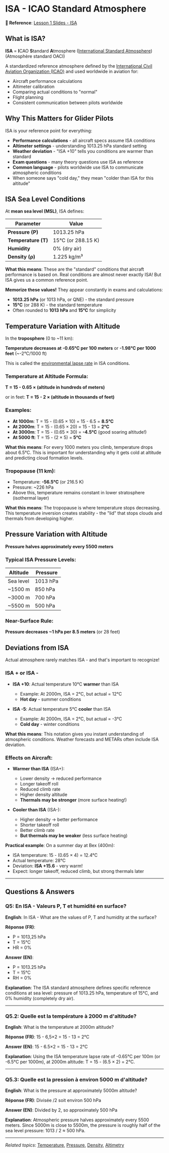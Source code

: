# ISA - ICAO Standard Atmosphere

**📖 Reference**: [Lesson 1 Slides - ISA](slides/meteo1_part-01-50.pdf#page=11)

## What is ISA?

**ISA** = **I**CAO **S**tandard **A**tmosphere ([International Standard Atmosphere](https://en.wikipedia.org/wiki/International_Standard_Atmosphere))
(Atmosphère standard OACI)

A standardized reference atmosphere defined by the [International Civil Aviation Organization (ICAO)](https://en.wikipedia.org/wiki/International_Civil_Aviation_Organization) and used worldwide in aviation for:
- Aircraft performance calculations
- Altimeter calibration
- Comparing actual conditions to "normal"
- Flight planning
- Consistent communication between pilots worldwide

## Why This Matters for Glider Pilots

ISA is your reference point for everything:
- **Performance calculations** - all aircraft specs assume ISA conditions
- **Altimeter settings** - understanding 1013.25 hPa standard setting
- **Weather deviation** - "ISA +10" tells you conditions are warmer than standard
- **Exam questions** - many theory questions use ISA as reference
- **Common language** - pilots worldwide use ISA to communicate atmospheric conditions
- When someone says "cold day," they mean "colder than ISA for this altitude"

## ISA Sea Level Conditions

At **mean sea level (MSL)**, ISA defines:

| Parameter | Value |
|-----------|-------|
| **Pressure (P)** | 1013.25 hPa |
| **Temperature (T)** | 15°C (or 288.15 K) |
| **Humidity** | 0% (dry air) |
| **Density (ρ)** | 1.225 kg/m³ |

**What this means**: These are the "standard" conditions that aircraft performance is based on. Real conditions are almost never exactly ISA! But ISA gives us a common reference point.

**Memorize these values!** They appear constantly in exams and calculations:
- **1013.25 hPa** (or 1013 hPa, or QNE) - the standard pressure
- **15°C** (or 288 K) - the standard temperature
- Often rounded to **1013 hPa** and **15°C** for simplicity

## Temperature Variation with Altitude

In the **troposphere** (0 to ~11 km):

**Temperature decreases at -0.65°C per 100 meters**
or
**-1.98°C per 1000 feet** (~-2°C/1000 ft)

This is called the [environmental lapse rate](https://en.wikipedia.org/wiki/Lapse_rate) in ISA conditions.

### Temperature at Altitude Formula:
**T = 15 - 0.65 × (altitude in hundreds of meters)**

or in feet:
**T = 15 - 2 × (altitude in thousands of feet)**

### Examples:
- **At 1000m**: T = 15 - (0.65 × 10) = 15 - 6.5 = **8.5°C**
- **At 2000m**: T = 15 - (0.65 × 20) = 15 - 13 = **2°C**
- **At 3000m**: T = 15 - (0.65 × 30) = **-4.5°C** (good soaring altitude!)
- **At 5000 ft**: T = 15 - (2 × 5) = **5°C**

**What this means**: For every 1000 meters you climb, temperature drops about 6.5°C. This is important for understanding why it gets cold at altitude and predicting cloud formation levels.

### Tropopause (11 km):
- Temperature: **-56.5°C** (or 216.5 K)
- Pressure: ~226 hPa
- Above this, temperature remains constant in lower stratosphere (isothermal layer)

**What this means**: The tropopause is where temperature stops decreasing. This temperature inversion creates stability - the "lid" that stops clouds and thermals from developing higher.

## Pressure Variation with Altitude

**Pressure halves approximately every 5500 meters**

### Typical ISA Pressure Levels:

| Altitude | Pressure |
|----------|----------|
| Sea level | 1013 hPa |
| ~1500 m | 850 hPa |
| ~3000 m | 700 hPa |
| ~5500 m | 500 hPa |

### Near-Surface Rule:
**Pressure decreases ~1 hPa per 8.5 meters** (or 28 feet)

## Deviations from ISA

Actual atmosphere rarely matches ISA - and that's important to recognize!

### ISA + or ISA -
- **ISA +10**: Actual temperature 10°C **warmer** than ISA
  - Example: At 2000m, ISA = 2°C, but actual = 12°C
  - **Hot day** - summer conditions

- **ISA -5**: Actual temperature 5°C **cooler** than ISA
  - Example: At 2000m, ISA = 2°C, but actual = -3°C
  - **Cold day** - winter conditions

**What this means**: This notation gives you instant understanding of atmospheric conditions. Weather forecasts and METARs often include ISA deviation.

### Effects on Aircraft:
- **Warmer than ISA** (ISA+):
  - Lower density → reduced performance
  - Longer takeoff roll
  - Reduced climb rate
  - Higher density altitude
  - **Thermals may be stronger** (more surface heating!)

- **Cooler than ISA** (ISA-):
  - Higher density → better performance
  - Shorter takeoff roll
  - Better climb rate
  - **But thermals may be weaker** (less surface heating)

**Practical example**: On a summer day at Bex (400m):
- ISA temperature: 15 - (0.65 × 4) = 12.4°C
- Actual temperature: 28°C
- Deviation: **ISA +15.6** - very warm!
- Expect: longer takeoff, reduced climb, but strong thermals later

---

## Questions & Answers

### Q5: En ISA - Valeurs P, T et humidité en surface?
**English**: In ISA - What are the values of P, T and humidity at the surface?

**Réponse (FR)**:
- P = 1013,25 hPa
- T = 15°C
- HR = 0%

**Answer (EN)**:
- P = 1013.25 hPa
- T = 15°C
- RH = 0%

**Explanation**: The ISA standard atmosphere defines specific reference conditions at sea level: pressure of 1013.25 hPa, temperature of 15°C, and 0% humidity (completely dry air).

---

### Q5.2: Quelle est la température à 2000 m d'altitude?
**English**: What is the temperature at 2000m altitude?

**Réponse (FR)**: 15 - 6,5×2 = 15 - 13 = 2°C

**Answer (EN)**: 15 - 6.5×2 = 15 - 13 = 2°C

**Explanation**: Using the ISA temperature lapse rate of -0.65°C per 100m (or -6.5°C per 1000m), at 2000m altitude: T = 15 - (6.5 × 2) = 2°C.

---

### Q5.3: Quelle est la pression à environ 5000 m d'altitude?
**English**: What is the pressure at approximately 5000m altitude?

**Réponse (FR)**: Divisée /2 soit environ 500 hPa

**Answer (EN)**: Divided by 2, so approximately 500 hPa

**Explanation**: Atmospheric pressure halves approximately every 5500 meters. Since 5000m is close to 5500m, the pressure is roughly half of the sea level pressure: 1013 / 2 ≈ 500 hPa.

---

*Related topics*: [Temperature](🧠%20Ideaverse/Segelflug/Theorie/Meteo/lesson1/02_temperature.md), [Pressure](03_pressure.md), [Density](04_density.md), [Altimetry](06_altimetry.md)
